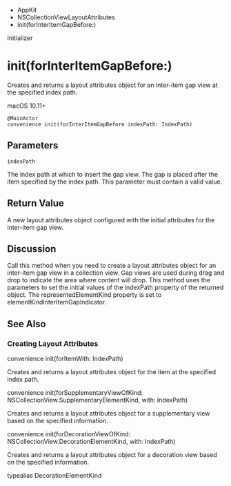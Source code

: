 

- AppKit
- NSCollectionViewLayoutAttributes
-  init(forInterItemGapBefore:) 

Initializer

# init(forInterItemGapBefore:)

Creates and returns a layout attributes object for an inter-item gap view at the specified index path.

macOS 10.11+

``` source
@MainActor
convenience init(forInterItemGapBefore indexPath: IndexPath)
```

## Parameters 

`indexPath`  

The index path at which to insert the gap view. The gap is placed after the item specified by the index path. This parameter must contain a valid value.

## Return Value

A new layout attributes object configured with the initial attributes for the inter-item gap view.

## Discussion

Call this method when you need to create a layout attributes object for an inter-item gap view in a collection view. Gap views are used during drag and drop to indicate the area where content will drop. This method uses the parameters to set the initial values of the indexPath property of the returned object. The representedElementKind property is set to elementKindInterItemGapIndicator.

## See Also

### Creating Layout Attributes

convenience init(forItemWith: IndexPath)

Creates and returns a layout attributes object for the item at the specified index path.

convenience init(forSupplementaryViewOfKind: NSCollectionView.SupplementaryElementKind, with: IndexPath)

Creates and returns a layout attributes object for a supplementary view based on the specified information.

convenience init(forDecorationViewOfKind: NSCollectionView.DecorationElementKind, with: IndexPath)

Creates and returns a layout attributes object for a decoration view based on the specified information.

typealias DecorationElementKind

